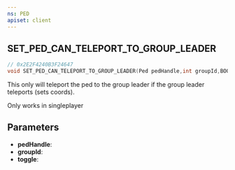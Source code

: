 ```yaml
---
ns: PED
apiset: client
---
```

## SET_PED_CAN_TELEPORT_TO_GROUP_LEADER

```c
// 0x2E2F4240B3F24647
void SET_PED_CAN_TELEPORT_TO_GROUP_LEADER(Ped pedHandle,int groupId,BOOL toggle);
```

This only will teleport the ped to the group leader if the group leader teleports (sets coords).

Only works in singleplayer

## Parameters
* **pedHandle**:
* **groupId**:
* **toggle**: